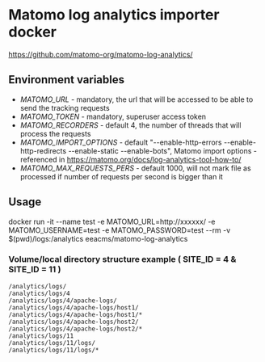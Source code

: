 
# Matomo log analytics importer docker 

https://github.com/matomo-org/matomo-log-analytics/

## Environment variables

* *MATOMO_URL* - mandatory, the url that will be accessed to be able to send the tracking requests
* *MATOMO_TOKEN* - mandatory, superuser access token
* *MATOMO_RECORDERS* - default 4, the number of threads that will process the requests
* *MATOMO_IMPORT_OPTIONS* - default "--enable-http-errors --enable-http-redirects --enable-static --enable-bots", Matomo import options - referenced in https://matomo.org/docs/log-analytics-tool-how-to/
* *MATOMO_MAX_REQUESTS_PERS* - default 1000, will not mark file as processed if number of requests per second is bigger than it

## Usage

docker run -it  --name test -e MATOMO_URL=http://xxxxxx/ -e MATOMO_USERNAME=test -e MATOMO_PASSWORD=test --rm  -v $(pwd)/logs:/analytics eeacms/matomo-log-analytics


### Volume/local directory structure example ( SITE_ID = 4 & SITE_ID = 11 )

    /analytics/logs/
    /analytics/logs/4
    /analytics/logs/4/apache-logs/
    /analytics/logs/4/apache-logs/host1/
    /analytics/logs/4/apache-logs/host1/*
    /analytics/logs/4/apache-logs/host2/
    /analytics/logs/4/apache-logs/host2/*
    /analytics/logs/11
    /analytics/logs/11/logs/
    /analytics/logs/11/logs/*

